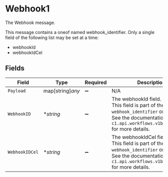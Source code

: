 # Webhook1

The Webhook message.

This message contains a oneof named webhook_identifier. Only a single field of the following list may be set at a time:
  - webhookId
  - webhookIdCel



## Fields

| Field                                                                                                                                                       | Type                                                                                                                                                        | Required                                                                                                                                                    | Description                                                                                                                                                 |
| ----------------------------------------------------------------------------------------------------------------------------------------------------------- | ----------------------------------------------------------------------------------------------------------------------------------------------------------- | ----------------------------------------------------------------------------------------------------------------------------------------------------------- | ----------------------------------------------------------------------------------------------------------------------------------------------------------- |
| `Payload`                                                                                                                                                   | map[string]*any*                                                                                                                                            | :heavy_minus_sign:                                                                                                                                          | N/A                                                                                                                                                         |
| `WebhookID`                                                                                                                                                 | **string*                                                                                                                                                   | :heavy_minus_sign:                                                                                                                                          | The webhookId field.<br/>This field is part of the `webhook_identifier` oneof.<br/>See the documentation for `c1.api.workflows.v1beta.Webhook` for more details. |
| `WebhookIDCel`                                                                                                                                              | **string*                                                                                                                                                   | :heavy_minus_sign:                                                                                                                                          | The webhookIdCel field.<br/>This field is part of the `webhook_identifier` oneof.<br/>See the documentation for `c1.api.workflows.v1beta.Webhook` for more details. |